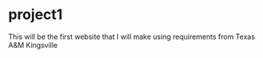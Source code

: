 # project1
This will be the first website that I will make using requirements from Texas A&amp;M Kingsville 
